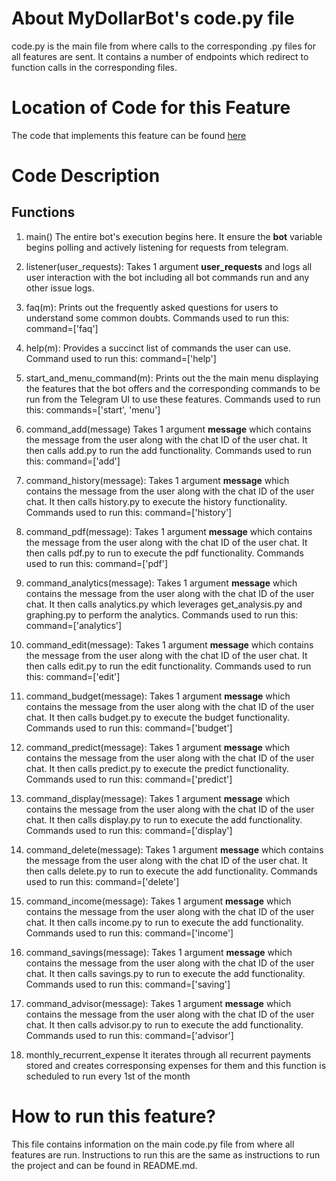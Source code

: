 # About MyDollarBot's code.py file
code.py is the main file from where calls to the corresponding .py files for all features are sent. It contains a number of endpoints which redirect to function calls in the corresponding files. 

# Location of Code for this Feature
The code that implements this feature can be found [here](https://github.com/deep41/budget_bot/blob/main/code/code.py)

# Code Description
## Functions

1. main()
The entire bot's execution begins here. It ensure the **bot** variable begins polling and actively listening for requests from telegram.

2. listener(user_requests):
Takes 1 argument **user_requests** and logs all user interaction with the bot including all bot commands run and any other issue logs.

3. faq(m):
Prints out the frequently asked questions for users to understand some common doubts. Commands used to run this: command=['faq']

4. help(m):
Provides a succinct list of commands the user can use. Command used to run this: command=['help']

5. start_and_menu_command(m):
Prints out the the main menu displaying the features that the bot offers and the corresponding commands to be run from the Telegram UI to use these features. Commands used to run this: commands=['start', 'menu']

6. command_add(message)
Takes 1 argument **message** which contains the message from the user along with the chat ID of the user chat. It then calls add.py to run the add functionality. Commands used to run this: command=['add']

7. command_history(message):
Takes 1 argument **message** which contains the message from the user along with the chat ID of the user chat. It then calls history.py to execute the history functionality. Commands used to run this: command=['history']

8. command_pdf(message):
Takes 1 argument **message** which contains the message from the user along with the chat ID of the user chat. It then calls pdf.py to run to execute the pdf functionality. Commands used to run this: command=['pdf']

9. command_analytics(message):
Takes 1 argument **message** which contains the message from the user along with the chat ID of the user chat. It then calls analytics.py which leverages get_analysis.py and graphing.py to perform the analytics. Commands used to run this: command=['analytics']

10. command_edit(message):
Takes 1 argument **message** which contains the message from the user along with the chat ID of the user chat. It then calls edit.py to run the edit functionality. Commands used to run this: command=['edit']

11. command_budget(message):
Takes 1 argument **message** which contains the message from the user along with the chat ID of the user chat. It then calls budget.py to execute the budget functionality. Commands used to run this: command=['budget']

12. command_predict(message):
Takes 1 argument **message** which contains the message from the user along with the chat ID of the user chat. It then calls predict.py to execute the predict functionality. Commands used to run this: command=['predict']

13. command_display(message):
Takes 1 argument **message** which contains the message from the user along with the chat ID of the user chat. It then calls display.py to run to execute the add functionality. Commands used to run this: command=['display']

14. command_delete(message):
Takes 1 argument **message** which contains the message from the user along with the chat ID of the user chat. It then calls delete.py to run to execute the add functionality. Commands used to run this: command=['delete']

15. command_income(message):
Takes 1 argument **message** which contains the message from the user along with the chat ID of the user chat. It then calls income.py to run to execute the add functionality. Commands used to run this: command=['income']

16. command_savings(message):
Takes 1 argument **message** which contains the message from the user along with the chat ID of the user chat. It then calls savings.py to run to execute the add functionality. Commands used to run this: command=['saving']

17. command_advisor(message):
Takes 1 argument **message** which contains the message from the user along with the chat ID of the user chat. It then calls advisor.py to run to execute the add functionality. Commands used to run this: command=['advisor']

18. monthly_recurrent_expense
It iterates through all recurrent payments stored and creates corresponsing expenses for them and this function is scheduled to run every 1st of the month

# How to run this feature?
This file contains information on the main code.py file from where all features are run. Instructions to run this are the same as instructions to run the project and can be found in README.md.
